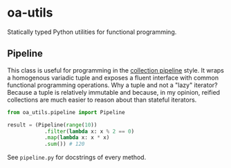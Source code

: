 # oa-utils

Statically typed Python utilities for functional programming.

## Pipeline

This class is useful for programming in the [collection pipeline](https://martinfowler.com/articles/collection-pipeline/) style. It wraps a homogenous variadic tuple and exposes a fluent interface with common functional programming operations. Why a tuple and not a "lazy" iterator? Because a tuple is relatively immutable and because, in my opinion, reified collections are much easier to reason about than stateful iterators.

```python
from oa_utils.pipeline import Pipeline

result = (Pipeline(range(10))
            .filter(lambda x: x % 2 == 0)
            .map(lambda x: x * x)
            .sum()) # 120
```

See `pipeline.py` for docstrings of every method.